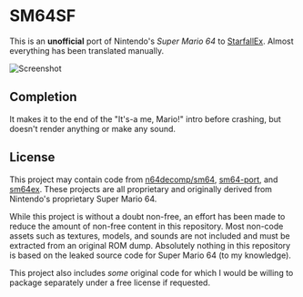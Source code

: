 # SM64SF
This is an **unofficial** port of Nintendo's *Super Mario 64* to [StarfallEx](https://github.com/thegrb93/StarfallEx). Almost everything has been translated manually.

![Screenshot](https://user-images.githubusercontent.com/70858634/115682705-b9b8a200-a323-11eb-94d9-2b92a032b4e8.png)

## Completion
It makes it to the end of the "It's-a me, Mario!" intro before crashing, but doesn't render anything or make any sound.

## License
This project may contain code from [n64decomp/sm64](https://github.com/n64decomp/sm64), [sm64-port](https://github.com/sm64-port/sm64-port), and [sm64ex](https://github.com/sm64pc/sm64ex). These projects are all proprietary and originally derived from Nintendo's proprietary Super Mario 64.

While this project is without a doubt non-free, an effort has been made to reduce the amount of non-free content in this repository. Most non-code assets such as textures, models, and sounds are not included and must be extracted from an original ROM dump. Absolutely nothing in this repository is based on the leaked source code for Super Mario 64 (to my knowledge).

This project also includes *some* original code for which I would be willing to package separately under a free license if requested.
